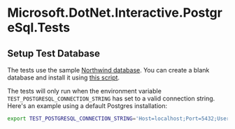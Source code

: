 # Microsoft.DotNet.Interactive.PostgreSql.Tests

## Setup Test Database

The tests use the sample [Northwind database](https://github.com/pthom/northwind_psql). You can create a blank database and install it using [this script](https://github.com/pthom/northwind_psql/blob/master/northwind.sql).

The tests will only run when the environment variable `TEST_POSTGRESQL_CONNECTION_STRING` has set to a valid connection string. Here's an example using a default Postgres installation:

```bash
export TEST_POSTGRESQL_CONNECTION_STRING='Host=localhost;Port=5432;Username=postgres;Password=postgres;Database=northwind'
```